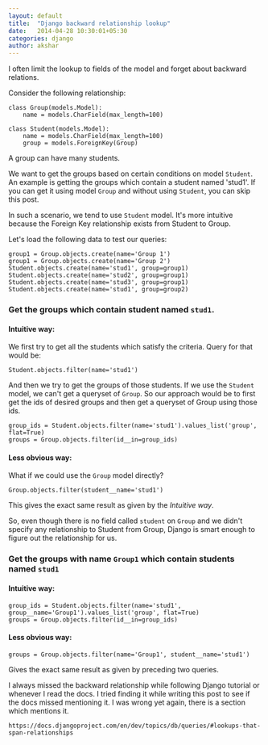 ```yaml
---
layout: default
title:  "Django backward relationship lookup"
date:   2014-04-28 10:30:01+05:30
categories: django
author: akshar
---
```

I often limit the lookup to fields of the model and forget about backward relations.

Consider the following relationship:

    class Group(models.Model):
        name = models.CharField(max_length=100)

    class Student(models.Model):
        name = models.CharField(max_length=100)
        group = models.ForeignKey(Group)

A group can have many students.

We want to get the groups based on certain conditions on model `Student`. An example is getting the groups which contain a student named 'stud1'. If you can get it using model `Group` and without using `Student`, you can skip this post.

In such a scenario, we tend to use `Student` model. It's more intuitive because the Foreign Key relationship exists from Student to Group.

Let's load the following data to test our queries:

    group1 = Group.objects.create(name='Group 1')
    group1 = Group.objects.create(name='Group 2')
    Student.objects.create(name='stud1', group=group1)
    Student.objects.create(name='stud2', group=group1)
    Student.objects.create(name='stud3', group=group1)
    Student.objects.create(name='stud1', group=group2)

### Get the groups which contain student named `stud1`.

#### Intuitive way:

We first try to get all the students which satisfy the criteria. Query for that would be:

    Student.objects.filter(name='stud1')

And then we try to get the groups of those students. If we use the `Student` model, we can't get a queryset of `Group`. So our approach would be to first get the ids of desired groups and then get a queryset of Group using those ids.

    group_ids = Student.objects.filter(name='stud1').values_list('group', flat=True)
    groups = Group.objects.filter(id__in=group_ids)

#### Less obvious way:
What if we could use the `Group` model directly?

    Group.objects.filter(student__name='stud1')

This gives the exact same result as given by the *Intuitive way*.

So, even though there is no field called `student` on `Group` and we didn't specify any relationship to Student from Group, Django is smart enough to figure out the relationship for us.

### Get the groups with name `Group1` which contain students named `stud1`

#### Intuitive way:

    group_ids = Student.objects.filter(name='stud1', group__name='Group1').values_list('group', flat=True)
    groups = Group.objects.filter(id__in=group_ids)

#### Less obvious way:

    groups = Group.objects.filter(name='Group1', student__name='stud1')

Gives the exact same result as given by preceding two queries.

I always missed the backward relationship while following Django tutorial or whenever I read the docs. I tried finding it while writing this post to see if the docs missed mentioning it. I was wrong yet again, there is a section which mentions it.

    https://docs.djangoproject.com/en/dev/topics/db/queries/#lookups-that-span-relationships

